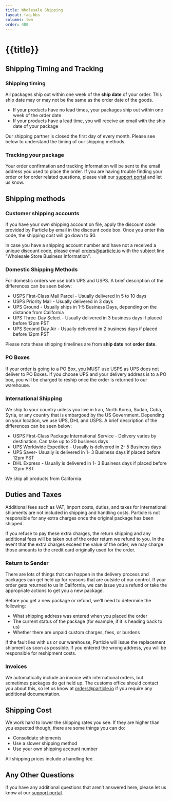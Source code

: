 ```yaml
---
title: Wholesale Shipping
layout: faq.hbs
columns: two
order: 400
---
```


# {{title}}

## Shipping Timing and Tracking

### Shipping timing

All packages ship out within one week of the **ship date** of your order. This ship date may or may not be the same as the order date of the goods. 
- If your products have no lead times, your packages ship out within one week of the order date
- If your products have a lead time, you will receive an email with the ship date of your package

Our shipping partner is closed the first day of every month. Please see below to understand the timing of our shipping methods. 

### Tracking your package

Your order confirmation and tracking information will be sent to the email address you used to place the order. If you are having trouble finding your order or for order related questions, please visit our [support portal](https://support.particle.io) and let us know. 

## Shipping methods

### Customer shipping accounts
If you have your own shipping account on file, apply the discount code provided by Particle by email in the discount code box. Once you enter this code, the shipping cost will go down to $0.

In case you have a shipping account number and have not a received a unique discount code, please email orders@particle.io with the subject line "Wholesale Store Business Information".

### Domestic Shipping Methods

For domestic orders we use both UPS and USPS. A brief description of the differences can be seen below:
- USPS First-Class Mail Parcel - Usually delivered in 5 to 10 days
- USPS Priority Mail - Usually delivered in 3 days
- UPS Ground - Usually ships in 1-5 Business Days, depending on the distance from California
- UPS Three-Day Select - Usually delivered in 3 business days if placed before 12pm PST
- UPS Second Day Air - Usually delivered in 2 business days if placed before 12pm PST

Please note these shipping timelines are from **ship date** not **order date**. 

### PO Boxes

If your order is going to a PO Box, you MUST use USPS as UPS does not deliver to PO Boxes. If you choose UPS and your delivery address is to a PO box, you will be charged to reship once the order is returned to our warehouse. 

### International Shipping

We ship to your country unless you live in Iran, North Korea, Sudan, Cuba, Syria, or any country that is embargoed by the US Government. Depending on your location, we use UPS, DHL and USPS. A brief description of the differences can be seen below:
- USPS First-Class Package International Service - Delivery varies by destination. Can take up to 20 business days
- UPS Worldwide Expedited - Usually is delivered in 2- 5 Business days
- UPS Saver- Usually is delivered in 1- 3 Business days if placed before 12pm PST
- DHL Express - Usually is delivered in 1- 3 Business days if placed before 12pm PST

We ship all products from California.

## Duties and Taxes

Additional fees such as VAT, import costs, duties, and taxes for international shipments are not included in shipping and handling costs. Particle is not responsible for any extra charges once the original package has been shipped. 

If you refuse to pay these extra charges, the return shipping and any additional fees will be taken out of the order return we refund to you. In the event that the extra charges exceed the value of the order, we may charge those amounts to the credit card originally used for the order.

### Return to Sender

There are lots of things that can happen in the delivery process and packages can get held up for reasons that are outside of our control. If your order gets returned to us in California, we can issue you a refund or take the appropriate actions to get you a new package. 

Before you get a new package or refund, we'll need to determine the following:
- What shipping address was entered when you placed the order
- The current status of the package (for example, if it is heading back to us)
- Whether there are unpaid custom charges, fees, or burdens

If the fault lies with us or our warehouse, Particle will issue the replacement shipment as soon as possible. If you entered the wrong address, you will be responsible for reshipment costs. 

### Invoices

We automatically include an invoice with international orders, but sometimes packages do get held up. The customs office should contact you about this, so let us know at orders@particle.io if you require any additional documentation. 

## Shipping Cost

We work hard to lower the shipping rates you see. If they are higher than you expected though, there are some things you can do: 
- Consolidate shipments
- Use a slower shipping method
- Use your own shipping account number

All shipping prices include a handling fee. 

## Any Other Questions

If you have any additional questions that aren’t answered here, please let us know at our [support portal](https://support.particle.io).
